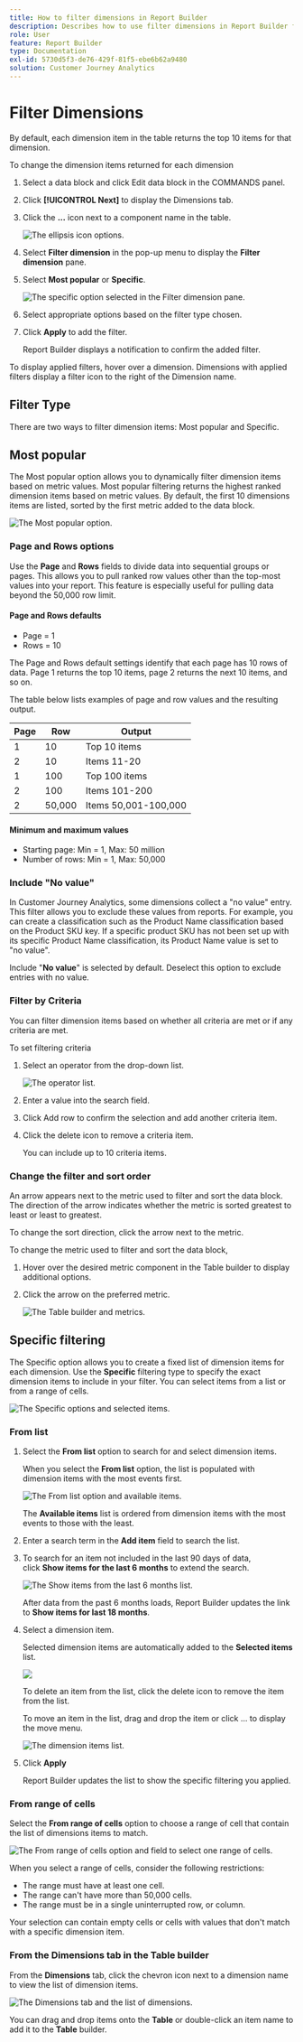 ```yaml
---
title: How to filter dimensions in Report Builder
description: Describes how to use filter dimensions in Report Builder for Customer Journey Analytics
role: User
feature: Report Builder
type: Documentation
exl-id: 5730d5f3-de76-429f-81f5-ebe6b62a9480
solution: Customer Journey Analytics
---
```

# Filter Dimensions

By default, each dimension item in the table returns the top 10 items for that dimension.

To change the dimension items returned for each dimension

1. Select a data block and click Edit data block in the COMMANDS panel.

1. Click **[!UICONTROL Next]** to display the Dimensions tab.

1. Click the **...** icon next to a component name in the table.

    ![The ellipsis icon options.](./assets/image27.png)

1. Select **Filter dimension** in the pop-up menu to display the **Filter dimension** pane.

1. Select **Most popular** or **Specific**.

    ![The specific option selected in the Filter dimension pane.](./assets/image28.png)

1. Select appropriate options based on the filter type chosen.

1. Click **Apply** to add the filter.

    Report Builder displays a notification to confirm the added filter.

To display applied filters, hover over a dimension. Dimensions with applied filters display a filter icon to the right of the Dimension name.

## Filter Type

There are two ways to filter dimension items: Most popular and Specific.

## Most popular

The Most popular option allows you to dynamically filter dimension items based on metric values. Most popular filtering returns the highest ranked dimension items based on metric values. By default, the first 10 dimensions items are listed, sorted by the first metric added to the data block.

 ![The Most popular option.](./assets/image29.png)


### Page and Rows options

Use the **Page** and **Rows** fields to divide data into sequential groups or pages. This allows you to pull ranked row values other than the top-most values into your report. This feature is especially useful for pulling data beyond the 50,000 row limit.

#### Page and Rows defaults

- Page = 1
- Rows = 10

The Page and Rows default settings identify that each page has 10 rows of data. Page 1 returns the top 10 items, page 2 returns the next 10 items, and so on.

The table below lists examples of page and row values and the resulting output.

| Page | Row    | Output               |
|------|--------|----------------------|
| 1    | 10     | Top 10 items         |
| 2    | 10     | Items 11-20          |
| 1    | 100    | Top 100 items        |
| 2    | 100    | Items 101-200        |
| 2    | 50,000 | Items 50,001-100,000 |

#### Minimum and maximum values

- Starting page: Min = 1, Max: 50 million
- Number of rows: Min = 1, Max: 50,000

### Include "No value"

In Customer Journey Analytics, some dimensions collect a "no value" entry. This filter allows you to exclude these values from reports. For example, you can create a classification such as the Product Name classification based on the Product SKU key. If a specific product SKU has not been set up with its specific Product Name classification, its Product Name value is set to "no value".

Include "**No value**" is selected by default. Deselect this option to exclude entries with no value.

### Filter by Criteria

You can filter dimension items based on whether all criteria are met or if any criteria are met.

To set filtering criteria

1. Select an operator from the drop-down list.

    ![The operator list.](./assets/image31.png)

1. Enter a value into the search field.

1. Click Add row to confirm the selection and add another criteria item.

1. Click the delete icon to remove a criteria item.

    You can include up to 10 criteria items.

### Change the filter and sort order

An arrow appears next to the metric used to filter and sort the data block. The direction of the arrow indicates whether the metric is sorted greatest to least or least to greatest.

To change the sort direction, click the arrow next to the metric. 

To change the metric used to filter and sort the data block,

1. Hover over the desired metric component in the Table builder to display additional options.

2. Click the arrow on the preferred metric. 

   ![The Table builder and metrics.](./assets/image30.png)


## Specific filtering

The Specific option allows you to create a fixed list of dimension items for each dimension. Use the **Specific** filtering type to specify the exact dimension items to include in your filter. You can select items from a list or from a range of cells.

![The Specific options and selected items.](./assets/image32.png)

### From list

1. Select the **From list** option to search for and select dimension items.

    When you select the **From list** option, the list is populated with dimension items with the most events first.

    ![The From list option and available items.](./assets/image33.png)

    The **Available items** list is ordered from dimension items with the most events to those with the least.

1. Enter a search term in the **Add item** field to search the list.

1. To search for an item not included in the last 90 days of data, click **Show items for the last 6 months** to extend the search.

    ![The Show items from the last 6 months list.](./assets/image34.png)

    After data from the past 6 months loads, Report Builder updates the link to **Show items for last 18 months**.

1. Select a dimension item.

    Selected dimension items are automatically added to the **Selected items** list.

    ![](./assets/image35.png)

    To delete an item from the list, click the delete icon to remove the item from the list.

    To move an item in the list, drag and drop the item or click ... to display the move menu.

    ![The dimension items list.](./assets/image36.png)

1. Click **Apply**

    Report Builder updates the list to show the specific filtering you applied.

### From range of cells

Select the **From range of cells** option to choose a range of cell that contain the list of dimensions items to match.

 ![The From range of cells option and field to select one range of cells.](./assets/image37.png)

When you select a range of cells, consider the following restrictions:

- The range must have at least one cell.
- The range can't have more than 50,000 cells.
- The range must be in a single uninterrupted row, or column.

Your selection can contain empty cells or cells with values that don't match with a specific dimension item.

### From the Dimensions tab in the Table builder

From the **Dimensions** tab, click the chevron icon next to a dimension name to view the list of dimension items.

 ![The Dimensions tab and the list of dimensions.](./assets/dimensions_chevron.png)

You can drag and drop items onto the **Table** or double-click an item name to add it to the **Table** builder.
